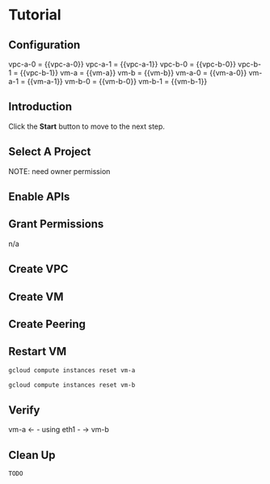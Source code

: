 # Tutorial

## Configuration

<walkthrough-watcher-constant key="vpc-a-0" value="vpc-a-0"></walkthrough-watcher-constant>
<walkthrough-watcher-constant key="vpc-a-1" value="vpc-a-1"></walkthrough-watcher-constant>
<walkthrough-watcher-constant key="vpc-b-0" value="vpc-b-0"></walkthrough-watcher-constant>
<walkthrough-watcher-constant key="vpc-b-1" value="vpc-b-1"></walkthrough-watcher-constant>
<walkthrough-watcher-constant key="vm-a" value="vm-a"></walkthrough-watcher-constant>
<walkthrough-watcher-constant key="vm-b" value="vm-b"></walkthrough-watcher-constant>
<walkthrough-watcher-constant key="vm-a-0" value="vm-a-0"></walkthrough-watcher-constant>
<walkthrough-watcher-constant key="vm-a-1" value="vm-a-1"></walkthrough-watcher-constant>
<walkthrough-watcher-constant key="vm-b-0" value="vm-b-0"></walkthrough-watcher-constant>
<walkthrough-watcher-constant key="vm-b-1" value="vm-b-1"></walkthrough-watcher-constant>

vpc-a-0 = {{vpc-a-0}}
vpc-a-1 = {{vpc-a-1}}
vpc-b-0 = {{vpc-b-0}}
vpc-b-1 = {{vpc-b-1}}
vm-a = {{vm-a}}
vm-b = {{vm-b}}
vm-a-0 = {{vm-a-0}}
vm-a-1 = {{vm-a-1}}
vm-b-0 = {{vm-b-0}}
vm-b-1 = {{vm-b-1}}

## Introduction

<walkthrough-tutorial-duration duration="30"></walkthrough-tutorial-duration>

Click the **Start** button to move to the next step.

## Select A Project

<walkthrough-project-setup></walkthrough-project-setup>

<walkthrough-footnote>NOTE: need owner permission</walkthrough-footnote>

## Enable APIs

<walkthrough-enable-apis apis="compute.googleapis.com,servicenetworking.googleapis.com,sql-component.googleapis.com,sqladmin.googleapis.com,redis.googleapis.com,container.googleapis.com"></walkthrough-enable-apis>

## Grant Permissions

n/a

## Create VPC
## Create VM
## Create Peering

## Restart VM

```bash
gcloud compute instances reset vm-a
```
```bash
gcloud compute instances reset vm-b
```

## Verify

vm-a <- - using eth1 - -> vm-b

## Clean Up

```bash
TODO
```
